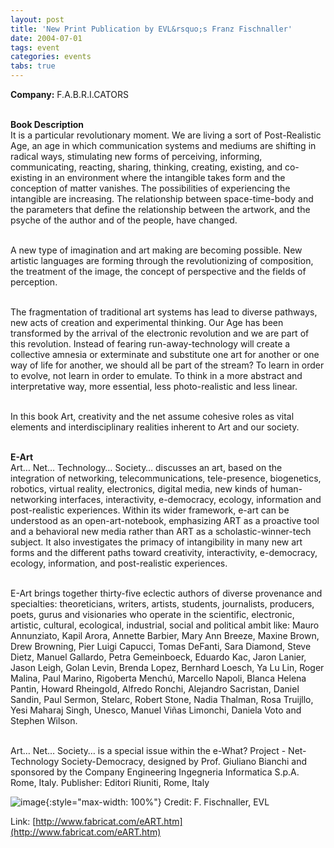 ```yaml
---
layout: post
title: 'New Print Publication by EVL&rsquo;s Franz Fischnaller'
date: 2004-07-01
tags: event
categories: events
tabs: true
---
```


<strong>Company:</strong> F.A.B.R.I.CATORS<br><br>

<strong>Book Description</strong><br>
It is a particular revolutionary moment. We are living a sort of Post-Realistic Age, an age in which  communication systems and mediums are shifting in radical ways, stimulating new forms of perceiving, informing, communicating, reacting, sharing, thinking, creating, existing, and co-existing in an environment where the intangible takes form and the conception of matter vanishes. The possibilities of experiencing the intangible are increasing. The relationship between space-time-body and the parameters that define the relationship between the artwork, and the psyche of the author and of the people, have changed.<br><br>

A new type of imagination and  art making are becoming possible. New artistic languages are forming through the revolutionizing  of composition, the treatment of the image, the concept of perspective and the fields of perception.<br><br>

The fragmentation of traditional art systems has lead to diverse pathways, new acts of creation and experimental thinking. Our Age  has been transformed by the arrival of the electronic revolution and we are part of this revolution. Instead of fearing  run-away-technology will create a collective amnesia or exterminate and substitute one art for  another or one way of life for another, we should all be part of  the stream? To learn in order to evolve, not learn in order to emulate. To think in a more abstract and interpretative way, more essential, less photo-realistic and less linear.<br><br>

In this book Art, creativity and the net assume cohesive roles as vital elements and interdisciplinary realities inherent to Art and our society.<br><br>

<strong>E-Art</strong><br>
Art&hellip; Net&hellip; Technology&hellip; Society&hellip; discusses an art, based on the integration of networking, telecommunications, tele-presence, biogenetics, robotics, virtual reality, electronics, digital media, new kinds of human-networking interfaces, interactivity, e-democracy, ecology, information and post-realistic experiences.  Within its wider framework, e-art can be understood as an open-art-notebook, emphasizing ART as a proactive tool and a behavioral new media rather than ART as a scholastic-winner-tech subject. It also investigates the primacy of intangibility in many new art forms and the different paths toward creativity, interactivity, e-democracy, ecology, information, and post-realistic experiences.<br><br>

E-Art brings together thirty-five eclectic authors of diverse provenance and specialties: theoreticians, writers, artists, students, journalists, producers, poets, gurus and  visionaries who operate in the scientific, electronic, artistic, cultural, ecological, industrial, social  and political ambit like: Mauro Annunziato, Kapil Arora, Annette Barbier, Mary Ann Breeze, Maxine Brown, Drew Browning, Pier Luigi Capucci, Tomas DeFanti, Sara Diamond, Steve Dietz, Manuel Gallardo, Petra Gemeinboeck, Eduardo Kac, Jaron Lanier, Jason Leigh, Golan Levin, Brenda Lopez, Bernhard Loesch, Ya Lu Lin, Roger Malina, Paul Marino, Rigoberta Mench&uacute;, Marcello Napoli, Blanca Helena Pantin, Howard Rheingold, Alfredo Ronchi, Alejandro Sacristan, Daniel Sandin, Paul Sermon, Stelarc, Robert Stone, Nadia Thalman, Rosa Truijllo, Yesi Maharaj Singh, Unesco, Manuel Vi&ntilde;as Limonchi, Daniela Voto and Stephen Wilson.<br><br>

Art&hellip; Net&hellip; Society&hellip; is a special issue within the e-What? Project - Net- Technology Society-Democracy, designed by Prof. Giuliano Bianchi and sponsored by the Company Engineering Ingegneria Informatica S.p.A. Rome, Italy. Publisher: Editori Riuniti, Rome, Italy

![image](https://www.evl.uic.edu/output/originals/eart_franz04.jpg-srcw.jpg){:style="max-width: 100%"}
Credit: F. Fischnaller, EVL


Link: [http://www.fabricat.com/eART.htm](http://www.fabricat.com/eART.htm)

